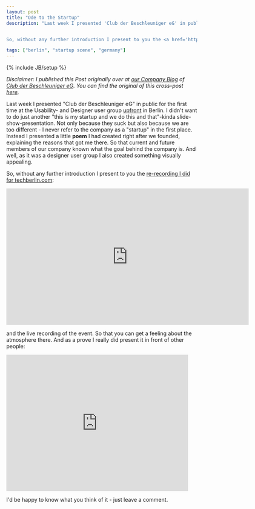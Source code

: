 ```yaml
---
layout: post
title: "Ode to the Startup"
description: "Last week I presented 'Club der Beschleuniger eG' in public for the first time at the Usability- and Designer user group <a href='http://up.front.ug/'>upfront</a>&nbsp;in Berlin. I didn't want to do just another 'this is my startup and we do this and that'-kinda slide-show-presentation. Not only because they suck but also because we are too different - I never refer to the company as a 'startup' in the first place. Instead I presented a little <b>poem</b> I had created right after we founded, explaining the reasons that got me there. So that current and future members of our company known what the goal behind the company is. And well, as it was a designer user group I also created something visually appealing.


So, without any further introduction I present to you the <a href='http://www.techberlin.com/post/11605973919/ode-to-startups-its-poetry-time-above-a-poem'>re-recording I did for techberlin.com</a>..."

tags: ["berlin", "startup scene", "germany"]
---
```

{% include JB/setup %}

_Disclaimer: I published this Post originally over at [our Company Blog](http://blog.dieBeschleuniger.de) of [Club der Beschleuniger eG](http://www.dieBeschleuniger.de). You can find the original of this cross-post [here](http://blog.diebeschleuniger.de/2011/10/ode-to-startup.html)._

Last week I presented "Club der Beschleuniger eG" in public for the first time at the Usability- and Designer user group <a href="http://up.front.ug/">upfront</a>&nbsp;in Berlin. I didn't want to do just another "this is my startup and we do this and that"-kinda slide-show-presentation. Not only because they suck but also because we are too different - I never refer to the company as a "startup" in the first place. Instead I presented a little <b>poem</b> I had created right after we founded, explaining the reasons that got me there. So that current and future members of our company known what the goal behind the company is. And well, as it was a designer user group I also created something visually appealing.


So, without any further introduction I present to you the <a href="http://www.techberlin.com/post/11605973919/ode-to-startups-its-poetry-time-above-a-poem">re-recording I did for techberlin.com</a>:

<iframe allowfullscreen="allowfullscreen" frameborder="0" height="360" src="http://www.youtube.com/embed/9L0pSN-qY9k?wmode=opaque" width="640">&nbsp;</iframe>


and the live recording of the event. So that you can get a feeling about the atmosphere there. And as a prove I really did present it in front of other people:

<iframe allowfullscreen="allowfullscrenn" frameborder="0" height="360" src="http://www.youtube.com/embed/Lahbl9gB93k?wmode=opaque" width="480">&nbsp;</iframe>

I'd be happy to know what you think of it - just leave a comment.
